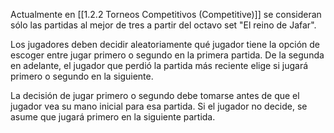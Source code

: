 Actualmente en [[1.2.2 Torneos Competitivos (Competitive)]] se consideran sólo las partidas al mejor de tres a partir del octavo set "El reino de Jafar".

Los jugadores deben decidir aleatoriamente qué jugador tiene la opción de escoger entre jugar primero o segundo en la primera partida. De la segunda en adelante, el jugador que perdió la partida más reciente elige si jugará primero o segundo en la siguiente. 

La decisión de jugar primero o segundo debe tomarse antes de que el jugador vea su mano inicial para esa partida. Si el jugador no decide, se asume que jugará primero en la siguiente partida.